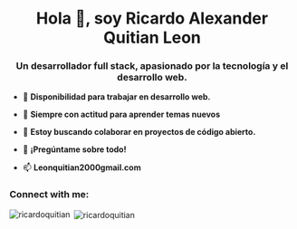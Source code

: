 <h1 align="center">Hola 👋, soy Ricardo Alexander Quitian Leon</h1>
<h3 align="center">Un desarrollador full stack, apasionado por la tecnología y el desarrollo web.</h3>

- 🔭 **Disponibilidad para trabajar en desarrollo web.**

- 🌱 **Siempre con actitud para aprender temas nuevos**

- 👯 **Estoy buscando colaborar en proyectos de código abierto.**

- 💬 **¡Pregúntame sobre todo!**

- 📫 **Leonquitian2000gmail.com**

<h3 align="left">Connect with me:</h3>
<p align="left">
</p>

<p><img align="left" src="https://github-readme-stats.vercel.app/api/top-langs?username=ricardoquitian&show_icons=true&locale=en&layout=compact" alt="ricardoquitian" /></p>

<p>&nbsp;<img align="center" src="https://github-readme-stats.vercel.app/api?username=ricardoquitian&show_icons=true&locale=en" alt="ricardoquitian" /></p>


